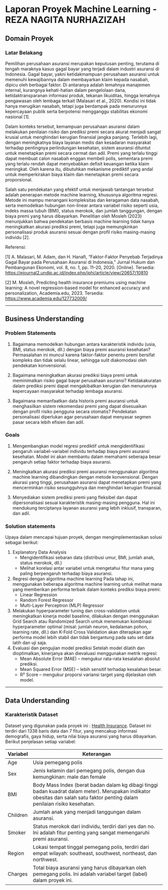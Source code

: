 # Laporan Proyek Machine Learning - REZA NAGITA NURHAZIZAH

## Domain Proyek

### Latar Belakang
Pemilihan perusahaan asuransi merupakan keputusan penting, terutama di tengah maraknya kasus gagal bayar yang terjadi dalam industri asuransi di Indonesia. Gagal bayar, yakni ketidakmampuan perusahaan asuransi untuk memenuhi kewajibannya dalam membayarkan klaim kepada nasabah, dipicu oleh berbagai faktor. Di antaranya adalah lemahnya manajemen internal, kurangnya kehati-hatian dalam pengelolaan dana, ketidaktransparanan informasi produk, tekanan likuiditas, hingga lemahnya pengawasan oleh lembaga terkait (Malasari et al., 2020). Kondisi ini tidak hanya merugikan nasabah, tetapi juga berdampak pada menurunnya kepercayaan publik serta berpotensi mengganggu stabilitas ekonomi nasional [1].

Dalam konteks tersebut, kemampuan perusahaan asuransi dalam melakukan penilaian risiko dan prediksi premi secara akurat menjadi sangat krusial untuk menghindari kerugian finansial jangka panjang. Terlebih lagi, dengan meningkatnya biaya layanan medis dan kesadaran masyarakat terhadap pentingnya perlindungan kesehatan, sistem asuransi dituntut untuk menetapkan premi secara cermat dan adil. Premi yang terlalu tinggi dapat membuat calon nasabah enggan membeli polis, sementara premi yang terlalu rendah dapat menyebabkan defisit keuangan ketika klaim meningkat. Oleh karena itu, dibutuhkan mekanisme prediktif yang andal untuk memperkirakan biaya klaim dan menetapkan premi secara proporsional.

Salah satu pendekatan yang efektif untuk menjawab tantangan tersebut adalah penerapan metode machine learning, khususnya algoritma regresi. Metode ini mampu menangani kompleksitas dan keragaman data nasabah, serta memodelkan hubungan non-linear antara variabel risiko seperti usia, indeks massa tubuh (BMI), status merokok, dan jumlah tanggungan, dengan biaya premi yang harus dibayarkan. Penelitian oleh Mosleh (2023) menunjukkan bahwa pendekatan berbasis machine learning tidak hanya meningkatkan akurasi prediksi premi, tetapi juga memungkinkan personalisasi produk asuransi sesuai dengan profil risiko masing-masing individu [2].

Referensi:

[1] A. Malasari, M. Adam, dan H. Hanafi, “Faktor-Faktor Penyebab Terjadinya Gagal Bayar pada Perusahaan Asuransi di Indonesia,” Jurnal Hukum dan Pembangunan Ekonomi, vol. 8, no. 1, pp. 11–20, 2020. [Online]. Tersedia: https://ejournal2.undip.ac.id/index.php/jphi/article/view/20657/10810

[2] M. Mosleh, Predicting health insurance premiums using machine learning: A novel regression-based model for enhanced accuracy and personalization, Academia.edu, 2023. Tersedia: https://www.academia.edu/127732009/

---

## Business Understanding
### Problem Statements

1. Bagaimana memodelkan hubungan antara karakteristik individu (usia, BMI, status merokok, dll.) dengan biaya premi asuransi kesehatan?
Permasalahan ini muncul karena faktor-faktor penentu premi bersifat kompleks dan tidak selalu linear, sehingga sulit diakomodasi oleh pendekatan konvensional.

2. Bagaimana meningkatkan akurasi prediksi biaya premi untuk meminimalkan risiko gagal bayar perusahaan asuransi?
Ketidakakuratan dalam prediksi premi dapat mengakibatkan kerugian dan menurunnya kepercayaan masyarakat terhadap lembaga asuransi.

3. Bagaimana memanfaatkan data historis premi asuransi untuk menghasilkan sistem rekomendasi premi yang dapat disesuaikan dengan profil risiko pengguna secara otomatis?
Pendekatan personalisasi diperlukan agar perusahaan dapat menyasar segmen pasar secara lebih efisien dan adil.

### Goals

1. Mengembangkan model regresi prediktif untuk mengidentifikasi pengaruh variabel-variabel individu terhadap biaya premi asuransi kesehatan.
Model ini akan membantu dalam memahami seberapa besar pengaruh setiap faktor terhadap biaya asuransi.

2. Meningkatkan akurasi prediksi premi asuransi menggunakan algoritma machine learning dibandingkan dengan metode konvensional.
Dengan akurasi yang tinggi, perusahaan asuransi dapat menetapkan premi yang mencerminkan risiko sesungguhnya dan menghindari kerugian finansial.

3. Menyediakan sistem prediksi premi yang fleksibel dan dapat dipersonalisasi sesuai karakteristik masing-masing pengguna.
Hal ini mendukung terciptanya layanan asuransi yang lebih inklusif, transparan, dan adil.

### Solution statements
Upaya dalam mencapai tujuan proyek, dengan mengimplementasikan solusi sebagai berikut:
1. Explanatory Data Analysis
   - Mengidentifikasi sebaran data (distribusi umur, BMI, jumlah anak, status merokok, dll.)
   - Melihat korelasi antar variabel untuk mengetahui fitur mana yang paling berpengaruh terhadap biaya asuransi.
2. Regresi dengan algoritma machine learning
   Pada tahap ini, menggunakan beberapa algoritma machine learning untuk melihat mana yang memberikan performa terbaik dalam konteks prediksi biaya premi:
   - Linear Regression
   - Random Forest Regressor
   - Multi-Layer Perceptron (MLP) Regressor
4. Melakukan hyperparameter tuning dan cross-validation untuk meningkatkan kinerja model baseline,
   dilakukan dengan menggunakan Grid Search atau Randomized Search untuk menemukan kombinasi hyperparameter optimal (misal: jumlah neuron, kedalaman pohon, learning rate, dll.)
   dan K-Fold Cross Validation akan diterapkan agar performa model lebih stabil dan tidak bergantung pada satu set data latih dan uji saja.
6. Evaluasi dan pengujian model prediksi
   Setelah model dilatih dan dioptimalkan, kinerjanya akan dievaluasi menggunakan metrik regresi:
   - Mean Absolute Error (MAE) – mengukur rata-rata kesalahan absolut prediksi.
   - Mean Squared Error (MSE) – lebih sensitif terhadap kesalahan besar.
   - R² Score – mengukur proporsi variansi target yang dijelaskan oleh model.

---

## Data Understanding
### Karakteristik Dataset
Dataset yang digunakan pada proyek ini : 
[Health Insurance](https://www.kaggle.com/datasets/denywisnu/health-insurance-dataset/data).
Dataset ini terdiri dari 1338 baris data dan 7 fitur, yang mencakup informasi demografis, gaya hidup, serta nilai biaya asuransi yang harus dibayarkan. Berikut penjelasan setiap variabel:

| Variabel | Keterangan |
| ------ | ------ |
| Age | Usia pemegang polis |
| Sex | Jenis kelamin dari pemegang polis, dengan dua kemungkinan: male dan female |
| BMI | Body Mass Index (berat badan dalam kg dibagi tinggi badan kuadrat dalam meter). Merupakan indikator obesitas dan salah satu faktor penting dalam penilaian risiko kesehatan. |
| Children | Jumlah anak yang menjadi tanggungan dalam asuransi.  |
| Smoker | Status merokok dari individu, terdiri dari yes dan no. Ini adalah fitur penting yang sangat memengaruhi premi asuransi. |
| Region | Lokasi tempat tinggal pemegang polis, terdiri dari empat wilayah: southeast, southwest, northeast, dan northwest. |
| Charges | Total biaya asuransi yang harus dibayarkan oleh pemegang polis. Ini adalah variabel target (label) dalam proyek ini. |

